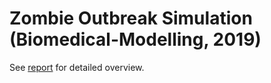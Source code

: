 # Zombie Outbreak Simulation (Biomedical-Modelling, 2019)

See [report](https://github.com/Christer-L/Zombie-Outbreak-Simulation-Biomedical-Modelling-2019-/blob/main/Report.pdf) for detailed overview.
